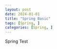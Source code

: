 ```yaml
---
layout: post
date: 2024-01-01
title: "Spring Basic"
tags: [Spring, ]
categories: [Spring, ]
---
```



Spring Test

